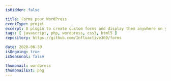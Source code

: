 ```yaml
---
isHidden: false

title: Forms pour WordPress
eventType: projet
excerpt: A plugin to create custom forms and display them anywhere on your website.
tags: [ javascript, php, wordpress, css3, html5 ]
repository: https://github.com/Influactive360/forms

date: 2020-06-30
isOngoing: true
isSeasonal: false

thumbnail: wordpress
thumbnailExt: png
---
```

